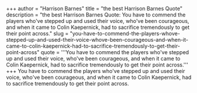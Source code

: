 +++
author = "Harrison Barnes"
title = "the best Harrison Barnes Quote"
description = "the best Harrison Barnes Quote: You have to commend the players who've stepped up and used their voice, who've been courageous, and when it came to Colin Kaepernick, had to sacrifice tremendously to get their point across."
slug = "you-have-to-commend-the-players-whove-stepped-up-and-used-their-voice-whove-been-courageous-and-when-it-came-to-colin-kaepernick-had-to-sacrifice-tremendously-to-get-their-point-across"
quote = '''You have to commend the players who've stepped up and used their voice, who've been courageous, and when it came to Colin Kaepernick, had to sacrifice tremendously to get their point across.'''
+++
You have to commend the players who've stepped up and used their voice, who've been courageous, and when it came to Colin Kaepernick, had to sacrifice tremendously to get their point across.
